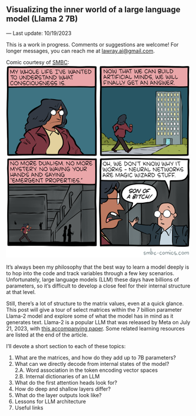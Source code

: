 ## Visualizing the inner world of a large language model (Llama 2 7B)

— Last update: 10/19/2023

This is a work in progress.  Comments or suggestions are welcome!  For longer messages, you can reach me at lawray.ai@gmail.com.

Comic courtesy of <a href = https://www.smbc-comics.com/comic/conscious-6 target="_blank">SMBC</a>:  
<img src="../../docs/assets/img/SMBC_LLM_consciousness.png" target = "blank" alt="SMBC Sept. 19 2023" width="500"/>

It’s always been my philosophy that the best way to learn a model deeply is to hop into the code and track
variables through a few key scenarios.  Unfortunately, large language models (LLM) these days have billions
of parameters, so it’s difficult to develop a close feel for their internal structure at that level.

Still, there’s a lot of structure to the matrix values, even at a quick glance.  This post will give a tour of
select matrices within the 7 billion parameter Llama-2 model and explore some of what the model has in mind as
it generates text.  Llama-2 is a popular LLM that was released by Meta on July 21, 2023, with [this accompanying paper](https://arxiv.org/abs/2307.09288).  Some related learning resources are listed at the end of the article.

I’ll devote a short section to each of these topics:
1. What are the matrices, and how do they add up to 7B parameters?
2. What can we directly decode from internal states of the model?  
    2.A. Word association in the token encoding vector spaces  
    2.B. Internal dictionaries of an LLM
3. What do the first attention heads look for?
4. How do deep and shallow layers differ?
5. What do the layer outputs look like?
6. Lessons for LLM architecture
7. Useful links
